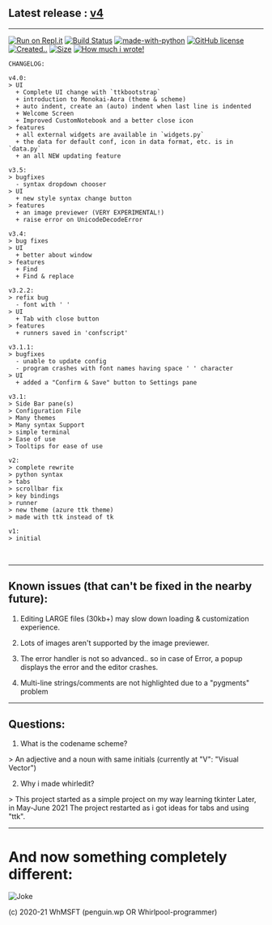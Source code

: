 ## Latest release : [v4](https://github.com/Whirlpool-Programmer/WhirlEdit/releases/tag/v4)
<hr>

[![Run on Repl.it](https://repl.it/badge/github/Whmsft/WhirlEdit)](https://repl.it/github/whirlpool-programmer/WhirlEdit)
[![Build Status](https://github.com/whmsft/whirledit/actions/workflows/python-app.yml/badge.svg)](https://github.com/whmsft/whirledit/actions/workflows/python-app.yml)
[![made-with-python](https://img.shields.io/badge/Made%20with-Python-1f425f.svg)](https://www.python.org/)
[![GitHub license](https://img.shields.io/github/license/Whmsft/whirledit.svg)](https://github.com/whirlpool-programmer/whirledit/blob/master/LICENSE)
[![Created..](https://badges.pufler.dev/created/Whmsft/Whirledit)]() 
[![Size](https://shields.io/github/repo-size/Whmsft/whirledit)]()
[![How much i wrote!](https://shields.io/tokei/lines/github/whmsft/whirledit)]()

```
CHANGELOG:

v4.0:
> UI
  + Complete UI change with `ttkbootstrap`
  + introduction to Monokai-Aora (theme & scheme)
  + auto indent, create an (auto) indent when last line is indented
  + Welcome Screen
  + Improved CustomNotebook and a better close icon
> features
  + all external widgets are available in `widgets.py`
  + the data for default conf, icon in data format, etc. is in `data.py`
  + an all NEW updating feature

v3.5:
> bugfixes
  - syntax dropdown chooser
> UI
  + new style syntax change button
> features
  + an image previewer (VERY EXPERIMENTAL!)
  + raise error on UnicodeDecodeError
 
v3.4:
> bug fixes
> UI
  + better about window
> features
  + Find
  + Find & replace

v3.2.2:
> refix bug
  - font with ' '
> UI
  + Tab with close button
> features
  + runners saved in 'confscript'

v3.1.1:
> bugfixes
  - unable to update config
  - program crashes with font names having space ' ' character
> UI
  + added a "Confirm & Save" button to Settings pane

v3.1:
> Side Bar pane(s)
> Configuration File
> Many themes
> Many syntax Support
> simple terminal
> Ease of use 
> Tooltips for ease of use

v2:
> complete rewrite
> python syntax
> tabs
> scrollbar fix
> key bindings
> runner
> new theme (azure ttk theme)
> made with ttk instead of tk

v1:
> initial
```
<br>
<hr>

## Known issues (that can't be fixed in the nearby future):

1. Editing LARGE files (30kb+) may slow down loading & customization experience.

2. Lots of images aren't supported by the image previewer.

3. The error handler is not so advanced.. so in case of Error, a popup displays the error and the editor crashes.

4. Multi-line strings/comments are not highlighted due to a "pygments" problem

<hr>

## Questions:

1. What is the codename scheme?

\> An adjective and a noun with same initials (currently at "V": "Visual Vector")

2. Why i made whirledit?

\> This project started as a simple project on my way learning tkinter Later, in May-June 2021 The project restarted as i got ideas for tabs and using "ttk".

<hr>

# And now something completely different:

![Joke](https://readme-jokes.vercel.app/api)

(c) 2020-21 WhMSFT (penguin.wp OR Whirlpool-programmer)
